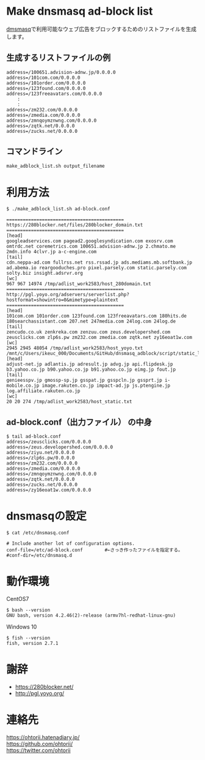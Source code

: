 # Make dnsmasq ad-block list

[dmsmasq](http://www.thekelleys.org.uk/dnsmasq/doc.html)で利用可能なウェブ広告をブロックするためのリストファイルを生成します。

## 生成するリストファイルの例
	address=/100651.advision-adnw.jp/0.0.0.0
	address=/101com.com/0.0.0.0
	address=/101order.com/0.0.0.0
	address=/123found.com/0.0.0.0
	address=/123freeavatars.com/0.0.0.0
		:
		:
	address=/zm232.com/0.0.0.0
	address=/zmedia.com/0.0.0.0
	address=/zmnqoymznwng.com/0.0.0.0
	address=/zqtk.net/0.0.0.0
	address=/zucks.net/0.0.0.0

## コマンドライン
```bash
make_adblock_list.sh output_filename
```

# 利用方法

	$ ./make_adblock_list.sh ad-block.conf
	
	===========================================
	https://280blocker.net/files/280blocker_domain.txt
	===========================================
	[head]
	googleadservices.com pagead2.googlesyndication.com exosrv.com omtrdc.net coremetrics.com 100651.advision-adnw.jp 2.chmato.me 2mdn.info 4clvr.jp a-c-engine.com
	[tail]
	cdn.neppa-ad.com fullrss.net rss.rssad.jp ads.mediams.mb.softbank.jp ad.abema.io reargooduches.pro pixel.parsely.com static.parsely.com solty.biz insight.adsrvr.org
	[wc]
	967 967 14974 /tmp/adlist_work2583/host_280domain.txt
	===========================================
	http://pgl.yoyo.org/adservers/serverlist.php?hostformat=showintro=0&mimetype=plaintext
	===========================================
	[head]
	101com.com 101order.com 123found.com 123freeavatars.com 180hits.de 180searchassistant.com 207.net 247media.com 24log.com 24log.de
	[tail]
	zencudo.co.uk zenkreka.com zenzuu.com zeus.developershed.com zeusclicks.com zlp6s.pw zm232.com zmedia.com zqtk.net zy16eoat1w.com
	[wc]
	2945 2945 48054 /tmp/adlist_work2583/host_yoyo.txt
	/mnt/c/Users/ikeuc_000/Documents/GitHub/dnsmasq_adblock/script/static_list.txt
	[head]
	adjust-net.jp adlantis.jp adresult.jp advg.jp api.flipdesk.jp b3.yahoo.co.jp b90.yahoo.co.jp b91.yahoo.co.jp eimg.jp fout.jp
	[tail]
	genieesspv.jp gmossp-sp.jp gsspat.jp gsspcln.jp gssprt.jp i-mobile.co.jp image.rakuten.co.jp impact-ad.jp js.ptengine.jp log.affiliate.rakuten.co.jp
	[wc]
	20 20 274 /tmp/adlist_work2583/host_static.txt

## ad-block.conf（出力ファイル） の中身
	$ tail ad-block.conf
	address=/zeusclicks.com/0.0.0.0
	address=/zeus.developershed.com/0.0.0.0
	address=/ziyu.net/0.0.0.0
	address=/zlp6s.pw/0.0.0.0
	address=/zm232.com/0.0.0.0
	address=/zmedia.com/0.0.0.0
	address=/zmnqoymznwng.com/0.0.0.0
	address=/zqtk.net/0.0.0.0
	address=/zucks.net/0.0.0.0
	address=/zy16eoat1w.com/0.0.0.0

# dnsmasqの設定

	$ cat /etc/dnsmasq.conf
	
	# Include another lot of configuration options.
	conf-file=/etc/ad-block.conf		#←さっき作ったファイルを指定する。
	#conf-dir=/etc/dnsmasq.d

# 動作環境

CentOS7

	$ bash --version
	GNU bash, version 4.2.46(2)-release (armv7hl-redhat-linux-gnu)

Windows 10

	$ fish --version
	fish, version 2.7.1

# 謝辞

- https://280blocker.net/
- http://pgl.yoyo.org/

# 連絡先

<https://ohtorii.hatenadiary.jp/> <br>
<https://github.com/ohtorii/> <br>
<https://twitter.com/ohtorii>

